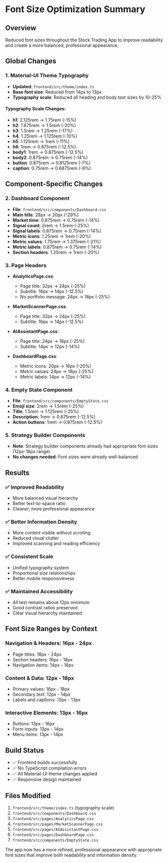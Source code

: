 # Font Size Optimization Summary

## Overview

Reduced font sizes throughout the Stock Trading App to improve readability and create a more balanced, professional appearance.

## Global Changes

### 1. Material-UI Theme Typography

- **Updated**: `frontend/src/theme/index.ts`
- **Base font size**: Reduced from 14px to 13px
- **Typography scale**: Reduced all heading and body text sizes by 10-25%

#### Typography Scale Changes:

- **h1**: 2.125rem → 1.75rem (-15%)
- **h2**: 1.875rem → 1.5rem (-20%)
- **h3**: 1.5rem → 1.25rem (-17%)
- **h4**: 1.25rem → 1.125rem (-10%)
- **h5**: 1.125rem → 1rem (-11%)
- **h6**: 1rem → 0.875rem (-12.5%)
- **body1**: 1rem → 0.875rem (-12.5%)
- **body2**: 0.875rem → 0.75rem (-14%)
- **button**: 0.875rem → 0.8125rem (-7%)
- **caption**: 0.75rem → 0.6875rem (-8%)

## Component-Specific Changes

### 2. Dashboard Component

- **File**: `frontend/src/components/Dashboard.css`
- **Main title**: 28px → 20px (-29%)
- **Market time**: 0.875rem → 0.75rem (-14%)
- **Signal count**: 2rem → 1.5rem (-25%)
- **Signal labels**: 0.875rem → 0.75rem (-14%)
- **Metric icons**: 1.25rem → 1rem (-20%)
- **Metric values**: 1.75rem → 1.375rem (-21%)
- **Metric labels**: 0.875rem → 0.75rem (-14%)
- **Section headers**: 1.25rem → 1rem (-20%)

### 3. Page Headers

- **AnalyticsPage.css**:

  - Page title: 32px → 24px (-25%)
  - Subtitle: 16px → 14px (-12.5%)
  - No portfolio message: 24px → 18px (-25%)

- **MarketScannerPage.css**:

  - Page title: 32px → 24px (-25%)
  - Subtitle: 16px → 14px (-12.5%)

- **AIAssistantPage.css**:

  - Page title: 24px → 18px (-25%)
  - Subtitle: 14px → 12px (-14%)

- **DashboardPage.css**:
  - Metric icons: 20px → 16px (-20%)
  - Metric values: 24px → 18px (-25%)
  - Metric labels: 14px → 12px (-14%)

### 4. Empty State Component

- **File**: `frontend/src/components/EmptyState.css`
- **Emoji size**: 2rem → 1.5rem (-25%)
- **Title**: 1.5rem → 1.125rem (-25%)
- **Description**: 1rem → 0.875rem (-12.5%)
- **Action buttons**: 1rem → 0.875rem (-12.5%)

### 5. Strategy Builder Components

- **Note**: Strategy builder components already had appropriate font sizes (12px-18px range)
- **No changes needed**: Font sizes were already well-balanced

## Results

### ✅ **Improved Readability**

- More balanced visual hierarchy
- Better text-to-space ratio
- Cleaner, more professional appearance

### ✅ **Better Information Density**

- More content visible without scrolling
- Reduced visual clutter
- Improved scanning and reading efficiency

### ✅ **Consistent Scale**

- Unified typography system
- Proportional size relationships
- Better mobile responsiveness

### ✅ **Maintained Accessibility**

- All text remains above 12px minimum
- Good contrast ratios preserved
- Clear visual hierarchy maintained

## Font Size Ranges by Context

### **Navigation & Headers**: 16px - 24px

- Page titles: 18px - 24px
- Section headers: 16px - 18px
- Navigation items: 14px - 16px

### **Content & Data**: 12px - 18px

- Primary values: 16px - 18px
- Secondary text: 12px - 14px
- Labels and captions: 12px - 13px

### **Interactive Elements**: 13px - 16px

- Buttons: 13px - 16px
- Form inputs: 13px - 14px
- Menu items: 13px - 14px

## Build Status

- ✅ Frontend builds successfully
- ✅ No TypeScript compilation errors
- ✅ All Material-UI theme changes applied
- ✅ Responsive design maintained

## Files Modified

1. `frontend/src/theme/index.ts` (typography scale)
2. `frontend/src/components/Dashboard.css`
3. `frontend/src/pages/AnalyticsPage.css`
4. `frontend/src/pages/MarketScannerPage.css`
5. `frontend/src/pages/AIAssistantPage.css`
6. `frontend/src/pages/DashboardPage.css`
7. `frontend/src/components/EmptyState.css`

The app now has a more refined, professional appearance with appropriate font sizes that improve both readability and information density.
